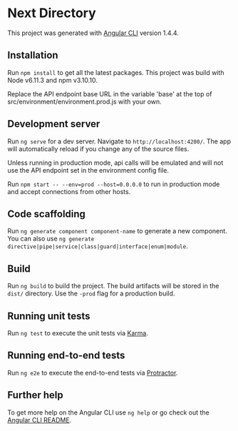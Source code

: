 # Next Directory

This project was generated with [Angular CLI](https://github.com/angular/angular-cli) version 1.4.4.

## Installation

Run `npm install` to get all the latest packages. This project was build with Node v6.11.3 and npm v3.10.10.

Replace the API endpoint base URL in the variable 'base' at the top of src/environment/environment.prod.js with your own.

## Development server

Run `ng serve` for a dev server. Navigate to `http://localhost:4200/`. The app will automatically reload if you change any of the source files.

Unless running in production mode, api calls will be emulated and will not use the API endpoint set in the environment config file.

Run `npm start -- --env=prod --host=0.0.0.0` to run in production mode and accept connections from other hosts.

## Code scaffolding

Run `ng generate component component-name` to generate a new component. You can also use `ng generate directive|pipe|service|class|guard|interface|enum|module`.

## Build

Run `ng build` to build the project. The build artifacts will be stored in the `dist/` directory. Use the `-prod` flag for a production build.

## Running unit tests

Run `ng test` to execute the unit tests via [Karma](https://karma-runner.github.io).

## Running end-to-end tests

Run `ng e2e` to execute the end-to-end tests via [Protractor](http://www.protractortest.org/).

## Further help

To get more help on the Angular CLI use `ng help` or go check out the [Angular CLI README](https://github.com/angular/angular-cli/blob/master/README.md).